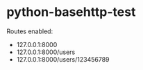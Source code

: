 # python-basehttp-test

Routes enabled:
 * 127.0.0.1:8000
 * 127.0.0.1:8000/users
 * 127.0.0.1:8000/users/123456789
